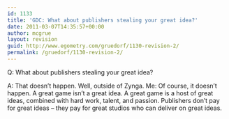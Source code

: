 ```yaml
---
id: 1133
title: 'GDC: What about publishers stealing your great idea?'
date: 2011-03-07T14:35:57+00:00
author: mcgrue
layout: revision
guid: http://www.egometry.com/gruedorf/1130-revision-2/
permalink: /gruedorf/1130-revision-2/
---
```

Q: What about publishers stealing your great idea? 

A: That doesn&#8217;t happen. Well, outside of Zynga. Me: Of course, it doesn&#8217;t happen. A great game isn&#8217;t a great idea. A great game is a host of great ideas, combined with hard work, talent, and passion. Publishers don&#8217;t pay for great ideas – they pay for great studios who can deliver on great ideas.